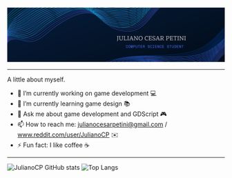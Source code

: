 ![alt text][logo]

[logo]: https://github.com/JulianoCP/JulianoCP/blob/main/logo.png

---
A little about myself.
- 🔭 I’m currently working on game development 💻
- 🌱 I’m currently learning game design 📚
- 💬 Ask me about game development and GDScript 🎮
- 📫 How to reach me: julianocesarpetini@gmail.com / www.reddit.com/user/JulianoCP ✉️
- ⚡ Fun fact: I like coffee ☕
---
![JulianoCP GitHub stats](https://github-readme-stats.vercel.app/api?username=julianocp&show_icons=true&theme=tokyonight) ![Top Langs](https://github-readme-stats.vercel.app/api/top-langs/?username=julianocp&layout=compact&theme=tokyonight)
